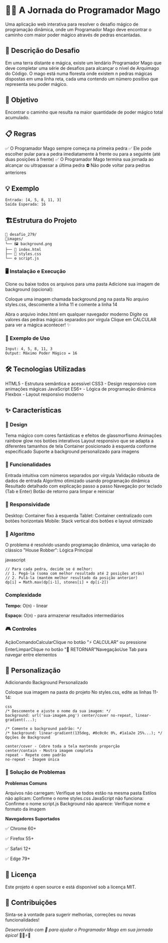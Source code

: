 # 🧙‍♂️ A Jornada do Programador Mago

Uma aplicação web interativa para resolver o desafio mágico de programação dinâmica, onde um Programador Mago deve encontrar o caminho com maior poder mágico através de pedras encantadas.

## 📖 Descrição do Desafio

Em uma terra distante e mágica, existe um lendário Programador Mago que deve completar uma série de desafios para alcançar o nível de Arquimago do Código. 
O mago está numa floresta onde existem n pedras mágicas dispostas em uma linha reta, cada uma contendo um número positivo que representa seu poder mágico.

## 🎯 Objetivo
Encontrar o caminho que resulta na maior quantidade de poder mágico total acumulado.

## 📋 Regras

✅ O Programador Mago sempre começa na primeira pedra
✅ Ele pode escolher pular para a pedra imediatamente à frente ou para a seguinte (até duas posições à frente)
✅ O Programador Mago termina sua jornada ao alcançar ou ultrapassar a última pedra
⛔ Não pode voltar para pedras anteriores

## 💡 Exemplo
```
Entrada: [4, 5, 8, 11, 3]
Saída Esperada: 16
```
## 🏗️Estrutura do Projeto
```
📂 desafio_279/
📂images/
└── 🖼️ background.png
├── 📄 index.html
├── 🎨 styles.css
└── ⚙️ script.js
```
### 🖥️ Instalação e Execução

Clone ou baixe todos os arquivos para uma pasta
Adicione sua imagem de background (opcional):

Coloque uma imagem chamada background.png na pasta
No arquivo styles.css, descomente a linha 11 e comente a linha 14


Abra o arquivo index.html em qualquer navegador moderno
Digite os valores das pedras mágicas separados por vírgula
Clique em CALCULAR para ver a mágica acontecer! ✨

### 📱 Exemplo de Uso
```
Input: 4, 5, 8, 11, 3
Output: Máximo Poder Mágico = 16
```
## 🛠️ Tecnologias Utilizadas

HTML5 - Estrutura semântica e acessível
CSS3 - Design responsivo com animações mágicas
JavaScript ES6+ - Lógica de programação dinâmica
Flexbox - Layout responsivo moderno

## ✨ Características

### 🎨 Design

Tema mágico com cores fantásticas e efeitos de glassmorfismo
Animações rainbow glow nos botões interativos
Layout responsivo que se adapta a diferentes tamanhos de tela
Container posicionado à esquerda conforme especificado
Suporte a background personalizado para imagens

### 🧮 Funcionalidades

Entrada intuitiva com números separados por vírgula
Validação robusta de dados de entrada
Algoritmo otimizado usando programação dinâmica
Resultado detalhado com explicação passo a passo
Navegação por teclado (Tab e Enter)
Botão de retorno para limpar e reiniciar

### 📱 Responsividade

Desktop: Container fixo à esquerda
Tablet: Container centralizado com botões horizontais
Mobile: Stack vertical dos botões e layout otimizado

### 🧠 Algoritmo
O problema é resolvido usando programação dinâmica, uma variação do clássico "House Robber":
Lógica Principal

javascript
```
// Para cada pedra, decide se é melhor:
// 1. Pegá-la (soma com melhor resultado até 2 posições atrás)
// 2. Pulá-la (mantém melhor resultado da posição anterior)
dp[i] = Math.max(dp[i-1], stones[i] + dp[i-2])
```
### Complexidade

**Tempo:** O(n) - linear

**Espaço:** O(n) - para armazenar resultados intermediários

### 🎮 Controles

AçãoComandoCalcularClique no botão "⚡ CALCULAR" ou pressione EnterLimparClique no botão "🔄 RETORNAR"NavegaçãoUse Tab para navegar entre elementos

## 🔧 Personalização

Adicionando Background Personalizado

Coloque sua imagem na pasta do projeto
No styles.css, edite as linhas 11-14:
```
css
/* Descomente e ajuste o nome da sua imagem: */
background: url('sua-imagem.png') center/cover no-repeat, linear-gradient(...);

/* Comente o background padrão: */
/* background: linear-gradient(135deg, #0c0c0c 0%, #1a1a2e 25%...); */
Opções de Background

center/cover - Cobre toda a tela mantendo proporção
center/contain - Mostra imagem completa
repeat - Repete como padrão
no-repeat - Imagem única
```

### 🐛 Solução de Problemas

**Problemas Comuns**

Arquivos não carregam: Verifique se todos estão na mesma pasta
Estilos não aplicam: Confirme o nome styles.css
JavaScript não funciona: Confirme o nome script.js
Background não aparece: Verifique nome e formato da imagem

**Navegadores Suportados**

✅ Chrome 60+

✅ Firefox 55+

✅ Safari 12+

✅ Edge 79+

## 📄 Licença
Este projeto é open source e está disponível sob a licença MIT.

## 🤝 Contribuições
Sinta-se à vontade para sugerir melhorias, correções ou novas funcionalidades!

*Desenvolvido com 💜 para ajudar o Programador Mago em sua jornada épica!* 🧙‍♂️⚡✨
